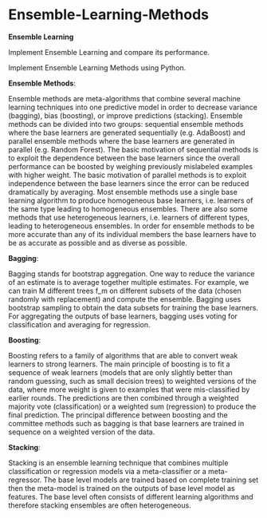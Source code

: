 # Ensemble-Learning-Methods
**Ensemble Learning**

Implement Ensemble Learning and compare its performance. 

Implement Ensemble Learning Methods using Python.

**Ensemble Methods**:

Ensemble methods are meta-algorithms that combine several machine learning techniques into one predictive model in order to decrease variance (bagging), bias (boosting), or improve predictions (stacking). Ensemble methods can be divided into two groups: sequential ensemble methods where the base learners are generated sequentially (e.g. AdaBoost) and parallel ensemble methods where the base learners are generated in parallel (e.g. Random Forest). The basic motivation of sequential methods is to exploit the dependence between the base learners since the overall performance can be boosted by weighing previously mislabeled examples with higher weight. The basic motivation of parallel methods is to exploit independence between the base learners since the error can be reduced dramatically by averaging.
Most ensemble methods use a single base learning algorithm to produce homogeneous base learners, i.e. learners of the same type leading to homogeneous ensembles. There are also some methods that use heterogeneous learners, i.e. learners of different types, leading to heterogeneous ensembles. In order for ensemble methods to be more accurate than any of its individual members the base learners have to be as accurate as possible and as diverse as possible.

**Bagging**:

Bagging stands for bootstrap aggregation. One way to reduce the variance of an estimate is to average together multiple estimates. For example, we can train M different trees f_m on different subsets of the data (chosen randomly with replacement) and compute the ensemble.
Bagging uses bootstrap sampling to obtain the data subsets for training the base learners. For aggregating the outputs of base learners, bagging uses voting for classification and averaging for regression.

**Boosting**:

Boosting refers to a family of algorithms that are able to convert weak learners to strong learners. The main principle of boosting is to fit a sequence of weak learners (models that are only slightly better than random guessing, such as small decision trees) to weighted versions of the data, where more weight is given to examples that were mis-classified by earlier rounds. The predictions are then combined through a weighted majority vote (classification) or a weighted sum (regression) to produce the final prediction. The principal difference between boosting and the committee methods such as bagging is that base learners are trained in sequence on a weighted version of the data.

**Stacking**:

Stacking is an ensemble learning technique that combines multiple classification or regression models via a meta-classifier or a meta-regressor. The base level models are trained based on complete training set then the meta-model is trained on the outputs of base level model as features. The base level often consists of different learning algorithms and therefore stacking ensembles are often heterogeneous.
